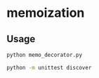 # memoization

## Usage

```bash
python memo_decorator.py
```

```bash
python -m unittest discover
```
